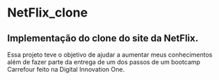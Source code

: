 # NetFlix_clone
## Implementação do clone do site da NetFlix.
Essa projeto teve o objetivo de ajudar a aumentar meus conhecimentos além de fazer parte da entrega de um dos passos de um bootcamp Carrefour feito 
na Digital Innovation One.
